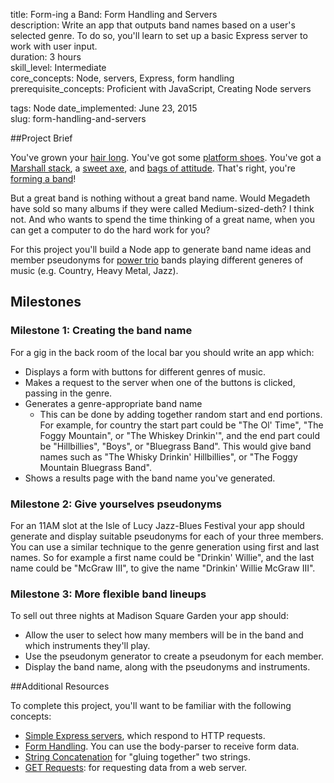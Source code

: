 title:                  Form-ing a Band: Form Handling and Servers  
description:            Write an app that outputs band names based on a user's selected genre. To do so, you'll learn to set up a basic Express server to work with user input.  
duration:               3 hours  
skill_level:            Intermediate  
core_concepts:          Node, servers, Express, form handling  
prerequisite_concepts:  Proficient with JavaScript, Creating Node servers  

tags:                   Node
date_implemented:       June 23, 2015  
slug:                   form-handling-and-servers  


##Project Brief

You've grown your [hair long](http://www.bbc.co.uk/staticarchive/ba447cda441cdf12b3c505c727e259343a1b2d1f.jpg).  You've got some [platform shoes](http://vignette2.wikia.nocookie.net/tron/images/8/82/Ziggy-stardust-david-bowie.jpg/revision/latest?cb=20101122042616).  You've got a [Marshall stack](http://upload.wikimedia.org/wikipedia/commons/thumb/e/eb/MarshallStack_Slayer.jpg/1920px-MarshallStack_Slayer.jpg), a [sweet axe](http://proguitarshop.com/media/cms/blog/abstract-symbol-01.jpg), and [bags of attitude](http://cdn.smosh.com/sites/default/files/legacy.images/smosh-pit/092010/worstband-40.jpg).  That's right, you're [forming a band](https://www.youtube.com/watch?v=Nek-YO7v3Yw)!

But a great band is nothing without a great band name.  Would Megadeth have sold so many albums if they were called Medium-sized-deth?  I think not.  And who wants to spend the time thinking of a great name, when you can get a computer to do the hard work for you?

For this project you'll build a Node app to generate band name ideas and member pseudonyms for [power trio](http://en.wikipedia.org/wiki/Power_trio) bands playing different generes of music (e.g. Country, Heavy Metal, Jazz).

## Milestones

### Milestone 1: Creating the band name

For a gig in the back room of the local bar you should write an app which:

* Displays a form with buttons for different genres of music.
* Makes a request to the server when one of the buttons is clicked, passing in the genre.
* Generates a genre-appropriate band name
    - This can be done by adding together random start and end portions.  For example, for country the start part could be "The Ol' Time", "The Foggy Mountain", or "The Whiskey Drinkin'", and the end part could be "Hillbillies", "Boys", or "Bluegrass Band".  This would give band names such as "The Whisky Drinkin' Hillbillies", or "The Foggy Mountain Bluegrass Band".
* Shows a results page with the band name you've generated.

### Milestone 2: Give yourselves pseudonyms

For an 11AM slot at the Isle of Lucy Jazz-Blues Festival your app should generate and display suitable pseudonyms for each of your three members. You can use a similar technique to the genre generation using first and last names.  So for example a first name could be "Drinkin' Willie", and the last name could be "McGraw III", to give the name "Drinkin' Willie McGraw III".

### Milestone 3: More flexible band lineups

To sell out three nights at Madison Square Garden your app should:

* Allow the user to select how many members will be in the band and which instruments they'll play.
* Use the pseudonym generator to create a pseudonym for each member.
* Display the band name, along with the pseudonyms and instruments.

##Additional Resources

To complete this project, you'll want to be familiar with the following concepts:

- [Simple Express servers](https://courses.thinkful.com/tfl-001v1/assignment/2.1.1), which respond to HTTP requests.
- [Form Handling](https://courses.thinkful.com/oreilly-node-express/chapter/1.12).  You can use the body-parser to receive form data.
- [String Concatenation](https://courses.thinkful.com/tfl-001v1/assignment/1.1.2) for "gluing together" two strings.
- [GET Requests](https://courses.thinkful.com/tfl-001v1/assignment/2.2.2): for requesting data from a web server.

